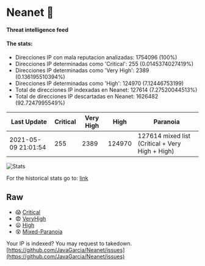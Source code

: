 # Neanet :hocho:
#### Threat intelligence feed
#### The stats:

- Direcciones IP con mala reputacion analizadas: 1754096 (100%)
- Direcciones IP determinadas como 'Critical':  255 (0.0145374027419%)
- Direcciones IP determinadas como 'Very High':  2389 (0.136195510394%)
- Direcciones IP determinadas como 'High':  124970 (7.12446753199)
- Total de direcciones IP indexadas en Neanet:  127614 (7.27520044513%)
- Total de direcciones IP descartadas en Neanet:  1626482 (92.7247995549%)

| Last Update | Critical | Very High | High | Paranoia |
| --- | --- | --- | --- | --- |
| 2021-05-09 21:01:54 | 255 | 2389 | 124970 | 127614 mixed list (Critical + Very High + High)|

![Stats](https://docs.google.com/spreadsheets/d/e/2PACX-1vSnaNMIXVabIpDJjufMlzH7poXnshF3mgd8Is1g9ytUEzVsP5my4Trn8f-xkoLLQ38xpL3HtmUexLo6/pubchart?oid=501124687&format=image)

For the historical stats go to: [link](/stats.csv)
## Raw
- :scream: [Critical](https://raw.githubusercontent.com/JavaGarcia/Neanet/master/blacklists/neanet_critical.txt)
- :fearful: [VeryHigh](https://raw.githubusercontent.com/JavaGarcia/Neanet/master/blacklists/neanet_veryHigh.txtt)
- :frowning: [High](https://raw.githubusercontent.com/JavaGarcia/Neanet/master/blacklists/neanet_high.txt)
- :dizzy_face: [Mixed-Paranoia](https://raw.githubusercontent.com/JavaGarcia/Neanet/master/blacklists/neanet_all.txt)


Your IP is indexed? You may request to takedown. [https://github.com/JavaGarcia/Neanet/issues](https://github.com/JavaGarcia/Neanet/issues)









































































































































































































































































































































































































































































































































































































































































































































































































































































































































































































































































































































































































































































































































































































































































































































































































































































































































































































































































































































































































































































































































































































































































































































































































































































































































































































































































































































































































































































































































































































































































































































































































































































































































































































































































































































































































































































































































































































































































































































































































































































































































































































































































































































































































































































































































































































































































































































































































































































































































































































































































































































































































































































































































































































































































































































































































































































































































































































































































































































































































































































































































































































































































































































































































































